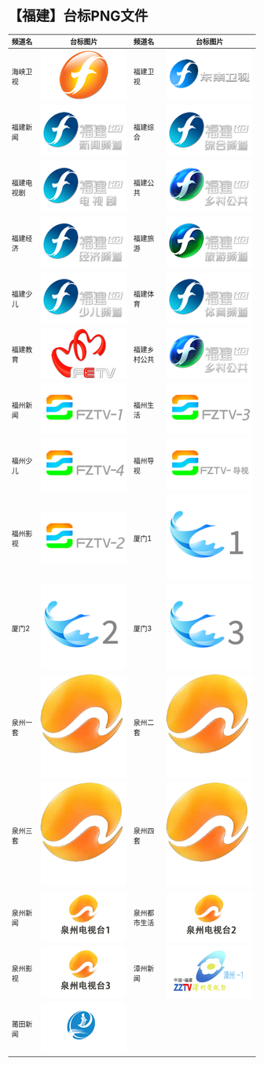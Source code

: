 # 【福建】台标PNG文件
|频道名|台标图片|频道名|台标图片|
|:---|:---:|:---|:---:|
|海峡卫视|<img src="https://raw.githubusercontent.com/xiaolvdouya/TV-LOGO/refs/heads/main/%E7%A6%8F%E5%BB%BA/海峡卫视.png">|福建卫视|<img src="https://raw.githubusercontent.com/xiaolvdouya/TV-LOGO/refs/heads/main/%E7%A6%8F%E5%BB%BA/福建卫视.png">|
|福建新闻|<img src="https://raw.githubusercontent.com/xiaolvdouya/TV-LOGO/refs/heads/main/%E7%A6%8F%E5%BB%BA/福建新闻.png">|福建综合|<img src="https://raw.githubusercontent.com/xiaolvdouya/TV-LOGO/refs/heads/main/%E7%A6%8F%E5%BB%BA/福建综合.png">|
|福建电视剧|<img src="https://raw.githubusercontent.com/xiaolvdouya/TV-LOGO/refs/heads/main/%E7%A6%8F%E5%BB%BA/福建电视剧.png">|福建公共|<img src="https://raw.githubusercontent.com/xiaolvdouya/TV-LOGO/refs/heads/main/%E7%A6%8F%E5%BB%BA/福建公共.png">|
|福建经济|<img src="https://raw.githubusercontent.com/xiaolvdouya/TV-LOGO/refs/heads/main/%E7%A6%8F%E5%BB%BA/福建经济.png">|福建旅游|<img src="https://raw.githubusercontent.com/xiaolvdouya/TV-LOGO/refs/heads/main/%E7%A6%8F%E5%BB%BA/福建旅游.png">|
|福建少儿|<img src="https://raw.githubusercontent.com/xiaolvdouya/TV-LOGO/refs/heads/main/%E7%A6%8F%E5%BB%BA/福建少儿.png">|福建体育|<img src="https://raw.githubusercontent.com/xiaolvdouya/TV-LOGO/refs/heads/main/%E7%A6%8F%E5%BB%BA/福建体育.png">|
|福建教育|<img src="https://raw.githubusercontent.com/xiaolvdouya/TV-LOGO/refs/heads/main/%E7%A6%8F%E5%BB%BA/福建教育.png">|福建乡村公共|<img src="https://raw.githubusercontent.com/xiaolvdouya/TV-LOGO/refs/heads/main/%E7%A6%8F%E5%BB%BA/福建乡村公共.png">|
|福州新闻|<img src="https://raw.githubusercontent.com/xiaolvdouya/TV-LOGO/refs/heads/main/%E7%A6%8F%E5%BB%BA/福州新闻.png">|福州生活|<img src="https://raw.githubusercontent.com/xiaolvdouya/TV-LOGO/refs/heads/main/%E7%A6%8F%E5%BB%BA/福州生活.png">|
|福州少儿|<img src="https://raw.githubusercontent.com/xiaolvdouya/TV-LOGO/refs/heads/main/%E7%A6%8F%E5%BB%BA/福州少儿.png">|福州导视|<img src="https://raw.githubusercontent.com/xiaolvdouya/TV-LOGO/refs/heads/main/%E7%A6%8F%E5%BB%BA/福州导视.png">|
|福州影视|<img src="https://raw.githubusercontent.com/xiaolvdouya/TV-LOGO/refs/heads/main/%E7%A6%8F%E5%BB%BA/福州影视.png">|厦门1|<img src="https://raw.githubusercontent.com/xiaolvdouya/TV-LOGO/refs/heads/main/%E7%A6%8F%E5%BB%BA/厦门1.png">|
|厦门2|<img src="https://raw.githubusercontent.com/xiaolvdouya/TV-LOGO/refs/heads/main/%E7%A6%8F%E5%BB%BA/厦门2.png">|厦门3|<img src="https://raw.githubusercontent.com/xiaolvdouya/TV-LOGO/refs/heads/main/%E7%A6%8F%E5%BB%BA/厦门3.png">|
|泉州一套|<img src="https://raw.githubusercontent.com/xiaolvdouya/TV-LOGO/refs/heads/main/%E7%A6%8F%E5%BB%BA/泉州一套.png">|泉州二套|<img src="https://raw.githubusercontent.com/xiaolvdouya/TV-LOGO/refs/heads/main/%E7%A6%8F%E5%BB%BA/泉州二套.png">|
|泉州三套|<img src="https://raw.githubusercontent.com/xiaolvdouya/TV-LOGO/refs/heads/main/%E7%A6%8F%E5%BB%BA/泉州三套.png">|泉州四套|<img src="https://raw.githubusercontent.com/xiaolvdouya/TV-LOGO/refs/heads/main/%E7%A6%8F%E5%BB%BA/泉州四套.png">|
|泉州新闻|<img src="https://raw.githubusercontent.com/xiaolvdouya/TV-LOGO/refs/heads/main/%E7%A6%8F%E5%BB%BA/泉州新闻.png">|泉州都市生活|<img src="https://raw.githubusercontent.com/xiaolvdouya/TV-LOGO/refs/heads/main/%E7%A6%8F%E5%BB%BA/泉州都市生活.png">|
|泉州影视|<img src="https://raw.githubusercontent.com/xiaolvdouya/TV-LOGO/refs/heads/main/%E7%A6%8F%E5%BB%BA/泉州影视.png">|漳州新闻|<img src="https://raw.githubusercontent.com/xiaolvdouya/TV-LOGO/refs/heads/main/%E7%A6%8F%E5%BB%BA/漳州新闻.png">|
|莆田新闻|<img src="https://raw.githubusercontent.com/xiaolvdouya/TV-LOGO/refs/heads/main/%E7%A6%8F%E5%BB%BA/莆田新闻.png">|

